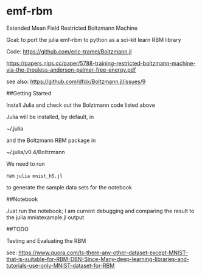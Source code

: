 # emf-rbm
Extended Mean Field Restricted Boltzmann Machine

Goal:  to port the julia emf-rbm to python as a sci-kit learn RBM library

Code:  https://github.com/eric-tramel/Boltzmann.jl

https://papers.nips.cc/paper/5788-training-restricted-boltzmann-machine-via-the-thouless-anderson-palmer-free-energy.pdf

see also:
https://github.com/dfdx/Boltzmann.jl/issues/9

##Getting Started

Install Julia and check out the Bolztmann code listed above

Julia will be installed, by default, in

~/.julia

and the Boltzmann RBM package in

~/.julia/v0.4/Boltzmann

We need to run

run `julia mnist_h5.jl`

to generate the sample data sets for the notebook

##Notebook

Just run the notebook; I am current debugging and comparing the result to the julia mnistexample.jl output

##TODO

Testing and Evaluating the RBM

see: https://www.quora.com/Is-there-any-other-dataset-except-MNIST-that-is-suitable-for-RBM-DBN-Since-Many-deep-learning-libraries-and-tutorials-use-only-MNIST-dataset-for-RBM